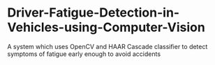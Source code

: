 # Driver-Fatigue-Detection-in-Vehicles-using-Computer-Vision
A system which uses OpenCV and HAAR Cascade classifier to detect symptoms of fatigue early enough to avoid accidents
